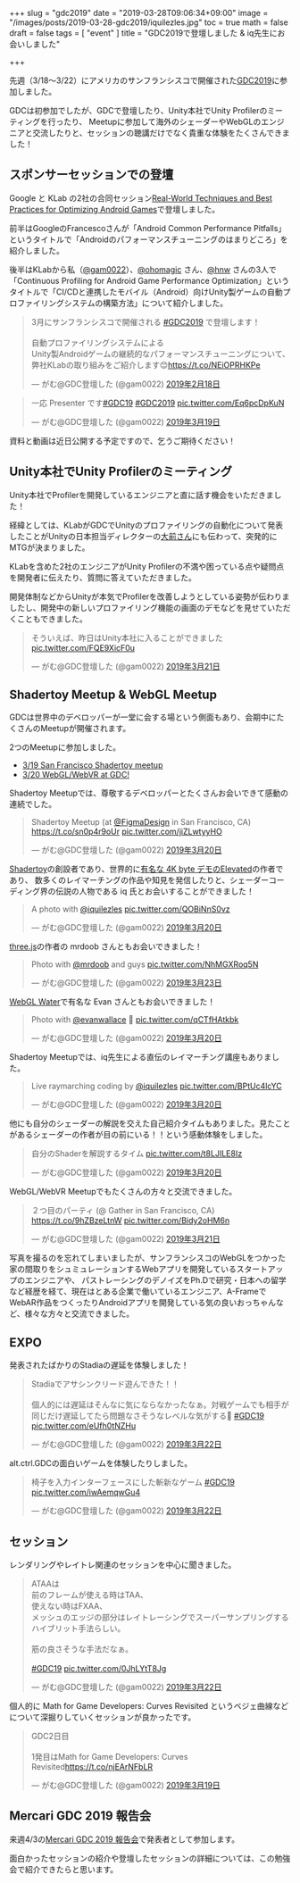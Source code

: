 +++
slug = "gdc2019"
date = "2019-03-28T09:06:34+09:00"
image = "/images/posts/2019-03-28-gdc2019/iquilezles.jpg"
toc = true
math = false
draft = false
tags = [
    "event"
]
title = "GDC2019で登壇しました & iq先生にお会いしました"

+++

先週（3/18〜3/22）にアメリカのサンフランシスコで開催された[GDC2019](https://gdc.tech.ubm.com/2019/)に参加しました。

GDCは初参加でしたが、GDCで登壇したり、Unity本社でUnity Profilerのミーティングを行ったり、
Meetupに参加して海外のシェーダーやWebGLのエンジニアと交流したりと、セッションの聴講だけでなく貴重な体験をたくさんできました！

## スポンサーセッションでの登壇

Google と KLab の2社の合同セッション[Real-World Techniques and Best Practices for Optimizing Android Games](https://schedule.gdconf.com/session/real-world-techniques-and-best-practices-for-optimizing-android-games-presented-by-google/865328)で登壇しました。

前半はGoogleのFrancescoさんが「Android Common Performance Pitfalls」というタイトルで「Androidのパフォーマンスチューニングのはまりどころ」を紹介しました。

後半はKLabから私（[@gam0022](http://twitter.com/gam0022)）、[@ohomagic](https://twitter.com/ohomagic) さん、[@hnw](https://twitter.com/hnw) さんの3人で
「Continuous Profiling for Android Game Performance Optimization」というタイトルで「CI/CDと連携したモバイル（Android）向けUnity製ゲームの自動プロファイリングシステムの構築方法」について紹介しました。

<blockquote class="twitter-tweet" data-lang="ja"><p lang="ja" dir="ltr">3月にサンフランシスコで開催される <a href="https://twitter.com/hashtag/GDC2019?src=hash&amp;ref_src=twsrc%5Etfw">#GDC2019</a> で登壇します！<br><br>自動プロファイリングシステムによる<br>Unity製Androidゲームの継続的なパフォーマンスチューニングについて、<br>弊社KLabの取り組みをご紹介します😊<a href="https://t.co/NEiOPRHKPe">https://t.co/NEiOPRHKPe</a></p>&mdash; がむ@GDC登壇した (@gam0022) <a href="https://twitter.com/gam0022/status/1097302593338933248?ref_src=twsrc%5Etfw">2019年2月18日</a></blockquote>
<script async src="https://platform.twitter.com/widgets.js" charset="utf-8"></script>

<blockquote class="twitter-tweet" data-conversation="none" data-lang="ja"><p lang="ja" dir="ltr">一応 Presenter です<a href="https://twitter.com/hashtag/GDC19?src=hash&amp;ref_src=twsrc%5Etfw">#GDC19</a> <a href="https://twitter.com/hashtag/GDC2019?src=hash&amp;ref_src=twsrc%5Etfw">#GDC2019</a> <a href="https://t.co/Eq6pcDpKuN">pic.twitter.com/Eq6pcDpKuN</a></p>&mdash; がむ@GDC登壇した (@gam0022) <a href="https://twitter.com/gam0022/status/1107810588774686720?ref_src=twsrc%5Etfw">2019年3月19日</a></blockquote>
<script async src="https://platform.twitter.com/widgets.js" charset="utf-8"></script>

資料と動画は近日公開する予定ですので、乞うご期待ください！

<!--more-->

## Unity本社でUnity Profilerのミーティング

Unity本社でProfilerを開発しているエンジニアと直に話す機会をいただきました！

経緯としては、KLabがGDCでUnityのプロファイリングの自動化について発表したことがUnityの日本担当ディレクターの[大前さん](https://twitter.com/pigeon6)にも伝わって、突発的にMTGが決まりました。

KLabを含めた2社のエンジニアがUnity Profilerの不満や困っている点や疑問点を開発者に伝えたり、質問に答えていただきました。

開発体制などからUnityが本気でProfilerを改善しようとしている姿勢が伝わりましたし、開発中の新しいプロファイリング機能の画面のデモなどを見せていただくこともできました。 

<blockquote class="twitter-tweet" data-lang="ja"><p lang="ja" dir="ltr">そういえば、昨日はUnity本社に入ることができました <a href="https://t.co/FQE9XicF0u">pic.twitter.com/FQE9XicF0u</a></p>&mdash; がむ@GDC登壇した (@gam0022) <a href="https://twitter.com/gam0022/status/1108801919328280576?ref_src=twsrc%5Etfw">2019年3月21日</a></blockquote>
<script async src="https://platform.twitter.com/widgets.js" charset="utf-8"></script>

## Shadertoy Meetup & WebGL Meetup

GDCは世界中のデベロッパーが一堂に会する場という側面もあり、会期中にたくさんのMeetupが開催されます。

2つのMeetupに参加しました。

- [3/19 San Francisco Shadertoy meetup](https://www.meetup.com/ja-JP/San-Francisco-shadertoy/events/259451027/)
- [3/20 WebGL/WebVR at GDC!](https://www.meetup.com/ja-JP/Silicon-Valley-HTML5-WebGL-Meetup/events/258963508/)

Shadertoy Meetupでは、尊敬するデベロッパーとたくさんお会いできて感動の連続でした。

<blockquote class="twitter-tweet" data-lang="ja"><p lang="en" dir="ltr">Shadertoy Meetup (at <a href="https://twitter.com/figmadesign?ref_src=twsrc%5Etfw">@FigmaDesign</a> in San Francisco, CA) <a href="https://t.co/sn0p4r9oUr">https://t.co/sn0p4r9oUr</a> <a href="https://t.co/jiZLwtyyHO">pic.twitter.com/jiZLwtyyHO</a></p>&mdash; がむ@GDC登壇した (@gam0022) <a href="https://twitter.com/gam0022/status/1108195113866592262?ref_src=twsrc%5Etfw">2019年3月20日</a></blockquote>
<script async src="https://platform.twitter.com/widgets.js" charset="utf-8"></script>

[Shadertoy](https://shadertoy.com)の創設者であり、世界的に[有名な 4K byte デモのElevated](https://www.youtube.com/watch?v=_YWMGuh15nE&t=4s)の作者であり、
数多くのレイマーチングの作品や知見を発信したりと、シェーダーコーディング界の伝説の人物である iq 氏とお会いすることができました！

<blockquote class="twitter-tweet" data-conversation="none" data-lang="ja"><p lang="en" dir="ltr">A photo with <a href="https://twitter.com/iquilezles?ref_src=twsrc%5Etfw">@iquilezles</a> <a href="https://t.co/QOBiNnS0vz">pic.twitter.com/QOBiNnS0vz</a></p>&mdash; がむ@GDC登壇した (@gam0022) <a href="https://twitter.com/gam0022/status/1108196240582283266?ref_src=twsrc%5Etfw">2019年3月20日</a></blockquote>
<script async src="https://platform.twitter.com/widgets.js" charset="utf-8"></script>

[three.js](https://github.com/mrdoob/three.js/)の作者の mrdoob さんともお会いできました！

<blockquote class="twitter-tweet" data-conversation="none" data-lang="ja"><p lang="en" dir="ltr">Photo with <a href="https://twitter.com/mrdoob?ref_src=twsrc%5Etfw">@mrdoob</a> and guys <a href="https://t.co/NhMGXRoq5N">pic.twitter.com/NhMGXRoq5N</a></p>&mdash; がむ@GDC登壇した (@gam0022) <a href="https://twitter.com/gam0022/status/1109347535762579456?ref_src=twsrc%5Etfw">2019年3月23日</a></blockquote>
<script async src="https://platform.twitter.com/widgets.js" charset="utf-8"></script>

[WebGL Water](http://madebyevan.com/webgl-water/)で有名な Evan さんともお会いできました！

<blockquote class="twitter-tweet" data-conversation="none" data-lang="ja"><p lang="en" dir="ltr">Photo with <a href="https://twitter.com/evanwallace?ref_src=twsrc%5Etfw">@evanwallace</a> 🤝 <a href="https://t.co/qCTfHAtkbk">pic.twitter.com/qCTfHAtkbk</a></p>&mdash; がむ@GDC登壇した (@gam0022) <a href="https://twitter.com/gam0022/status/1108239451002527744?ref_src=twsrc%5Etfw">2019年3月20日</a></blockquote>
<script async src="https://platform.twitter.com/widgets.js" charset="utf-8"></script>

Shadertoy Meetupでは、iq先生による直伝のレイマーチング講座もありました。

<blockquote class="twitter-tweet" data-conversation="none" data-lang="ja"><p lang="en" dir="ltr">Live raymarching coding by <a href="https://twitter.com/iquilezles?ref_src=twsrc%5Etfw">@iquilezles</a> <a href="https://t.co/BPtUc4lcYC">pic.twitter.com/BPtUc4lcYC</a></p>&mdash; がむ@GDC登壇した (@gam0022) <a href="https://twitter.com/gam0022/status/1108197363355521024?ref_src=twsrc%5Etfw">2019年3月20日</a></blockquote>
<script async src="https://platform.twitter.com/widgets.js" charset="utf-8"></script>

他にも自分のシェーダーの解説を交えた自己紹介タイムもありました。見たことがあるシェーダーの作者が目の前にいる！！という感動体験をしました。

<blockquote class="twitter-tweet" data-conversation="none" data-lang="ja"><p lang="ja" dir="ltr">自分のShaderを解説するタイム <a href="https://t.co/t8LJILE8Iz">pic.twitter.com/t8LJILE8Iz</a></p>&mdash; がむ@GDC登壇した (@gam0022) <a href="https://twitter.com/gam0022/status/1108207473242988544?ref_src=twsrc%5Etfw">2019年3月20日</a></blockquote>
<script async src="https://platform.twitter.com/widgets.js" charset="utf-8"></script>

WebGL/WebVR Meetupでもたくさんの方々と交流できました。

<blockquote class="twitter-tweet" data-lang="ja"><p lang="ja" dir="ltr">２つ目のパーティ (@ Gather in San Francisco, CA) <a href="https://t.co/9hZBzeLtnW">https://t.co/9hZBzeLtnW</a> <a href="https://t.co/Bidy2oHM6n">pic.twitter.com/Bidy2oHM6n</a></p>&mdash; がむ@GDC登壇した (@gam0022) <a href="https://twitter.com/gam0022/status/1108571298383491072?ref_src=twsrc%5Etfw">2019年3月21日</a></blockquote>
<script async src="https://platform.twitter.com/widgets.js" charset="utf-8"></script>

写真を撮るのを忘れてしまいましたが、サンフランシスコのWebGLをつかった家の間取りをシュミュレーションするWebアプリを開発しているスタートアップのエンジニアや、
パストレーシングのデノイズをPh.Dで研究・日本への留学など経歴を経て、現在はとある企業で働いているエンジニア、A-FrameでWebAR作品をつくったりAndroidアプリを開発している気の良いおっちゃんなど、様々な方々と交流できました。

## EXPO

発表されたばかりのStadiaの遅延を体験しました！

<blockquote class="twitter-tweet" data-lang="ja"><p lang="ja" dir="ltr">Stadiaでアサシンクリード遊んできた！！<br><br>個人的には遅延はそんなに気にならなかったなぁ。対戦ゲームでも相手が同じだけ遅延してたら問題なさそうなレベルな気がする🤔 <a href="https://twitter.com/hashtag/GDC19?src=hash&amp;ref_src=twsrc%5Etfw">#GDC19</a> <a href="https://t.co/eUfh0tNZHu">pic.twitter.com/eUfh0tNZHu</a></p>&mdash; がむ@GDC登壇した (@gam0022) <a href="https://twitter.com/gam0022/status/1109178878507929601?ref_src=twsrc%5Etfw">2019年3月22日</a></blockquote>
<script async src="https://platform.twitter.com/widgets.js" charset="utf-8"></script>

alt.ctrl.GDCの面白いゲームを体験したりしました。

<blockquote class="twitter-tweet" data-lang="ja"><p lang="ja" dir="ltr">椅子を入力インターフェースにした斬新なゲーム <a href="https://twitter.com/hashtag/GDC19?src=hash&amp;ref_src=twsrc%5Etfw">#GDC19</a> <a href="https://t.co/iwAemqwGu4">pic.twitter.com/iwAemqwGu4</a></p>&mdash; がむ@GDC登壇した (@gam0022) <a href="https://twitter.com/gam0022/status/1109180096642834432?ref_src=twsrc%5Etfw">2019年3月22日</a></blockquote>
<script async src="https://platform.twitter.com/widgets.js" charset="utf-8"></script>

## セッション

レンダリングやレイトレ関連のセッションを中心に聞きました。

<blockquote class="twitter-tweet" data-lang="ja"><p lang="ja" dir="ltr">ATAAは<br>前のフレームが使える時はTAA、<br>使えない時はFXAA、<br>メッシュのエッジの部分はレイトレーシングでスーパーサンプリングするハイブリット手法らしい。<br><br>筋の良さそうな手法だなぁ。<br><br> <a href="https://twitter.com/hashtag/GDC19?src=hash&amp;ref_src=twsrc%5Etfw">#GDC19</a> <a href="https://t.co/0JhLYtT8Jg">pic.twitter.com/0JhLYtT8Jg</a></p>&mdash; がむ@GDC登壇した (@gam0022) <a href="https://twitter.com/gam0022/status/1109164831767040000?ref_src=twsrc%5Etfw">2019年3月22日</a></blockquote>
<script async src="https://platform.twitter.com/widgets.js" charset="utf-8"></script>

個人的に Math for Game Developers: Curves Revisited というベジェ曲線などについて深掘りしていくセッションが良かったです。

<blockquote class="twitter-tweet" data-lang="ja"><p lang="ja" dir="ltr">GDC2日目<br><br>1発目はMath for Game Developers: Curves Revisited<a href="https://t.co/njEArNFbLR">https://t.co/njEArNFbLR</a></p>&mdash; がむ@GDC登壇した (@gam0022) <a href="https://twitter.com/gam0022/status/1108053297762430977?ref_src=twsrc%5Etfw">2019年3月19日</a></blockquote>
<script async src="https://platform.twitter.com/widgets.js" charset="utf-8"></script>

## Mercari GDC 2019 報告会

来週4/3の[Mercari GDC 2019 報告会](https://mercaridev.connpass.com/event/123663/)で発表者として参加します。

面白かったセッションの紹介や登壇したセッションの詳細については、この勉強会で紹介できたらと思います。